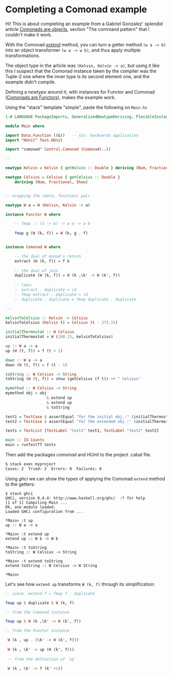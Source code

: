 # Completing a Comonad example

Hi! This is about completing an example from a Gabriel Gonzalez' splendid article [Comonads are objects](http://www.haskellforall.com/2013/02/you-could-have-invented-comonads.html), section "The command pattern" that I couldn't make it work.

With the Comonad *[extend](http://hackage.haskell.org/package/comonad/docs/Control-Comonad.html#v:extend)* method, you can turn a getter method `(w a -> b)` into an object transformer `(w a -> w b)`, and thus apply multiple transformations.

The object type in the article was `(Kelvin, Kelvin -> a)`, but using it like this I suspect that the Comonad instance taken by the compiler was the Tuple-2 one where the inner type is its second element one, and the example didn't compile.

Defining a *newtype* around it, with instances for Functor and Comonad ([Comonads are Functors](http://hackage.haskell.org/package/comonad/docs/Control-Comonad.html)), makes the example work.

Using the "stack" template "simple", paste the following on `Main.hs`

```haskell
{-# LANGUAGE PackageImports, GeneralizedNewtypeDeriving, FlexibleInstances #-}

module Main where

import Data.Function ((&))   -- (&): backwards application
import "HUnit" Test.HUnit

import "comonad" Control.Comonad (Comonad(..))

-- 

newtype Kelvin = Kelvin { getKelvin :: Double } deriving (Num, Fractional, Show)

newtype Celsius = Celsius { getCelsius :: Double }
    deriving (Num, Fractional, Show)


-- wrapping the (data, function) pair

newtype W a = W (Kelvin, Kelvin -> a)

instance Functor W where

    -- fmap :: (a -> b) -> w a -> w b
    
    fmap g (W (k, f)) = W (k, g . f)


instance Comonad W where

    -- the dual of monad's return
    extract (W (k, f)) = f k
    
    -- the dual of join
    duplicate (W (k, f)) = W (k ,\k' -> W (k', f))
    
    -- laws:
    -- extract . duplicate = id
    -- fmap extract . duplicate = id
    -- duplicate . duplicate = fmap duplicate . duplicate

---

kelvinToCelsius :: Kelvin -> Celsius
kelvinToCelsius (Kelvin t) = Celsius (t - 273.15)

initialThermostat :: W Celsius
initialThermostat = W (298.15, kelvinToCelsius)

up :: W a -> a
up (W (t, f)) = f (t + 1)

down :: W a -> a
down (W (t, f)) = f (t - 1)

toString :: W Celsius -> String
toString (W (t, f)) = show (getCelsius (f t)) ++ " Celsius"

mymethod :: W Celsius -> String
mymethod obj = obj 
                  & extend up 
                  & extend up 
                  & toString

test1 = TestCase $ assertEqual "for the initial obj.:" (initialThermostat & toString) "25.0 Celsius"
test2 = TestCase $ assertEqual "for the extended obj.:" (initialThermostat & mymethod) "27.0 Celsius"

tests = TestList [TestLabel "test1" test1, TestLabel "test2" test2]

main :: IO Counts
main = runTestTT tests

```
Then add the packages *comonad* and *HUnit* to the project .cabal file.

```bash
$ stack exec myproject
Cases: 2  Tried: 2  Errors: 0  Failures: 0

```
Using *ghci* we can show the types of applying the Comonad `extend` method to the getters:
```
$ stack ghci
GHCi, version 8.4.4: http://www.haskell.org/ghc/  :? for help
[1 of 1] Compiling Main ...  
Ok, one module loaded.
Loaded GHCi configuration from ...

*Main> :t up
up :: W a -> a

*Main> :t extend up
extend up :: W b -> W b

*Main> :t toString
toString :: W Celsius -> String

*Main> :t extend toString
extend toString :: W Celsius -> W String

*Main> 

```
Let's see how `extend up` transforms `W (k, f)` through its simplification:

```haskell
-- since `extend f = fmap f . duplicate`

fmap up $ duplicate $ W (k, f)

-- from the Comonad instance

fmap up $ W (k ,\k' -> W (k', f))

-- from the Functor instance

 W (k , up . (\k' -> W (k', f)))
 
 W (k , \k' -> up (W (k', f)))
 
 -- from the definition of `up`

 W (k , \k' -> f (k' +1))

```





